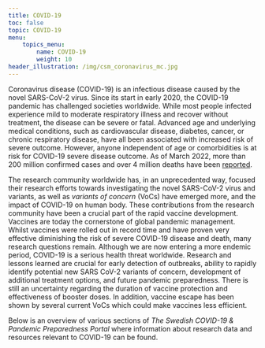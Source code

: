 ```yaml
---
title: COVID-19
toc: false
topic: COVID-19
menu:
    topics_menu:
        name: COVID-19
        weight: 10
header_illustration: /img/csm_coronavirus_mc.jpg
---
```


Coronavirus disease (COVID-19) is an infectious disease caused by the novel SARS-CoV-2 virus. Since its start in early 2020, the COVID-19 pandemic has challenged societies worldwide. While most people infected experience mild to moderate respiratory illness and recover without treatment, the disease can be severe or fatal. Advanced age and underlying medical conditions, such as cardiovascular disease, diabetes, cancer, or chronic respiratory disease, have all been associated with increased risk of severe outcome. However, anyone independent of age or comorbidities is at risk for COVID-19 severe disease outcome. As of March 2022, more than 200 million confirmed cases and over 4 million deaths have been [reported](https://ourworldindata.org/).

The research community worldwide has, in an unprecedented way, focused their research efforts towards investigating the novel SARS-CoV-2 virus and variants, as well as *variants of concern* (VoCs) have emerged more, and the impact of COVID-19 on human body. These contributions from the research community have been a crucial part of the rapid vaccine development. Vaccines are today the cornerstone of global pandemic management. Whilst vaccines were rolled out in record time and have proven very effective diminishing the risk of severe COVID-19 disease and death, many research questions remain. Although we are now entering a more endemic period, COVID-19 is a serious health threat worldwide. Research and lessons learned are crucial for early detection of outbreaks, ability to rapidly identify potential new SARS CoV-2 variants of concern, development of additional treatment options, and future pandemic preparedness. There is still an uncertainty regarding the duration of vaccine protection and effectiveness of booster doses. In addition, vaccine escape has been shown by several current VoCs which could make vaccines less efficient.

Below is an overview of various sections of *The Swedish COVID-19 & Pandemic Preparedness Portal* where information about research data and resources relevant to COVID-19 can be found.
